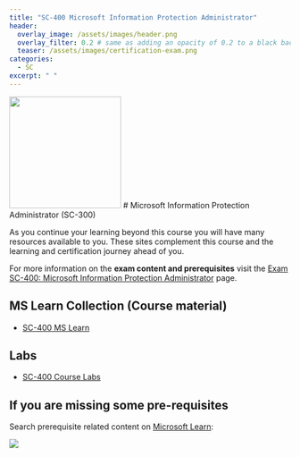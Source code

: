 ```yaml
---
title: "SC-400 Microsoft Information Protection Administrator"
header:
  overlay_image: /assets/images/header.png
  overlay_filter: 0.2 # same as adding an opacity of 0.2 to a black background
  teaser: /assets/images/certification-exam.png
categories:
  - SC
excerpt: " "
---
```


<img src="../../assets/images/certification-exam.png" width="200" height="200">
# Microsoft Information Protection Administrator (SC-300) 

As you continue your learning beyond this course you will have many resources available to you. These sites complement this course and the learning and certification journey ahead of you.

For more information on the **exam content and prerequisites** visit the [Exam SC-400: Microsoft Information Protection Administrator](https://docs.microsoft.com/en-us/learn/certifications/exams/sc-400) page.

## MS Learn Collection (Course material)
- [SC-400 MS Learn](https://aka.ms/courseSC-400)

## Labs
- [SC-400 Course Labs](https://aka.ms/sc400labs)

## If you are missing some pre-requisites
Search prerequisite related content on [Microsoft Learn](https://docs.microsoft.com/en-us/learn/browse/):

<img src="../../assets/images/learn-search.png">